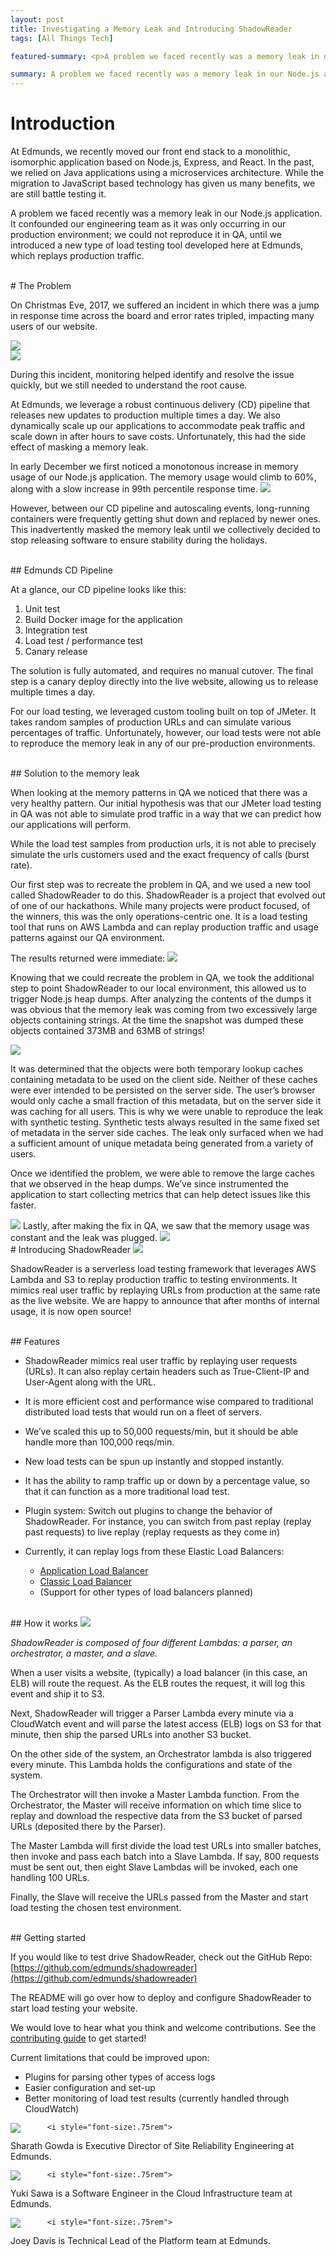 ```yaml
---
layout: post
title: Investigating a Memory Leak and Introducing ShadowReader
tags: [All Things Tech]

featured-summary: <p>A problem we faced recently was a memory leak in our Node.js application. It confounded our engineering team as it was only occurring in our production environment; we could not reproduce it in QA, until we introduced a new type of load testing tool developed here at Edmunds, which replays production traffic. We also go over how this new load testing tool, ShadowReader, works and why you would want to leverage it for your website.</p>

summary: A problem we faced recently was a memory leak in our Node.js application. It confounded our engineering team as it was only occurring in our production environment; we could not reproduce it in QA, until we introduced a new type of load testing tool developed here at Edmunds, which replays production traffic. We also go over how this new load testing tool, ShadowReader, works and why you would want to leverage it for your website.
---
```


# Introduction

At Edmunds, we recently moved our front end stack to a monolithic, isomorphic application based on Node.js, Express, and React. In the past, we relied on Java applications using a microservices architecture. While the migration to JavaScript based technology has given us many benefits, we are still battle testing it.

A problem we faced recently was a memory leak in our Node.js application. It confounded our engineering team as it was only occurring in our production environment; we could not reproduce it in QA, until we introduced a new type of load testing tool developed here at Edmunds, which replays production traffic.

<br>
# The Problem

On Christmas Eve, 2017, we suffered an incident in which there was a jump in response time across the board and error rates tripled, impacting many users of our website.

<img src="{{site.baseimagesurl}}/shadowreader/img1.png"  />
<br>
<img src="{{site.baseimagesurl}}/shadowreader/img2.png"  />

During this incident, monitoring helped identify and resolve the issue quickly, but we still needed to understand the root cause.

At Edmunds, we leverage a robust continuous delivery (CD) pipeline that releases new updates to production multiple times a day. We also dynamically scale up our applications to accommodate peak traffic and scale down in after hours to save costs. Unfortunately, this had the side effect of masking a memory leak.

In early December we first noticed a monotonous increase in memory usage of our Node.js application. The memory usage would climb to 60%, along with a slow increase in 99th percentile response time.
<img src="{{site.baseimagesurl}}/shadowreader/img3.png"  />

However, between our CD pipeline and autoscaling events, long-running containers were frequently getting shut down and replaced by newer ones. This inadvertently masked the memory leak until we collectively decided to stop releasing software to ensure stability during the holidays.

<br>
## Edmunds CD Pipeline

At a glance, our CD pipeline looks like this:

1. Unit test
2. Build Docker image for the application
3. Integration test
4. Load test / performance test
5. Canary release

The solution is fully automated, and requires no manual cutover. The final step is a canary deploy directly into the live website, allowing us to release multiple times a day.

For our load testing, we leveraged custom tooling built on top of JMeter. It takes random samples of production URLs and can simulate various percentages of traffic. Unfortunately, however, our load tests were not able to reproduce the memory leak in any of our pre-production environments.

<br>
## Solution to the memory leak

When looking at the memory patterns in QA we noticed that there was a very healthy pattern. Our initial hypothesis was that our JMeter load testing in QA was not able to simulate prod traffic in a way that we can predict how our applications will perform.

While the load test samples from production urls, it is not able to precisely simulate the urls customers used and the exact frequency of calls (burst rate).

Our first step was to recreate the problem in QA, and we used a new tool called ShadowReader to do this. ShadowReader is a project that evolved out of one of our hackathons. While many projects were product focused, of the winners, this was the only operations-centric one. It is a load testing tool that runs on AWS Lambda and can replay production traffic and usage patterns against our QA environment.

The results returned were immediate:
<img src="{{site.baseimagesurl}}/shadowreader/img4.png"  />

Knowing that we could recreate the problem in QA, we took the additional step to point ShadowReader to our local environment, this allowed us to trigger Node.js heap dumps. After analyzing the contents of the dumps it was obvious that the memory leak was coming from two excessively large objects containing strings. At the time the snapshot was dumped these objects contained 373MB and 63MB of strings!

<img src="{{site.baseimagesurl}}/shadowreader/img5.png"  />

It was determined that the objects were both temporary lookup caches containing metadata to be used on the client side. Neither of these caches were ever intended to be persisted on the server side. The user’s browser would only cache a small fraction of this metadata, but on the server side it was caching for all users. This is why we were unable to reproduce the leak with synthetic testing. Synthetic tests always resulted in the same fixed set of metadata in the server side caches. The leak only surfaced when we had a sufficient amount of unique metadata being generated from a variety of users.

Once we identified the problem, we were able to remove the large caches that we observed in the heap dumps. We’ve since instrumented the application to start collecting metrics that can help detect issues like this faster.

<img src="{{site.baseimagesurl}}/shadowreader/img6.png"  />
Lastly, after making the fix in QA, we saw that the memory usage was constant and the leak was plugged.

<img src="{{site.baseimagesurl}}/shadowreader/img7.png"  />

<br>
# Introducing ShadowReader

<img src="{{site.baseimagesurl}}/shadowreader/shadowreader-logo.png"  />

ShadowReader is a serverless load testing framework that leverages AWS Lambda and S3 to replay production traffic to testing environments. It mimics real user traffic by replaying URLs from production at the same rate as the live website. We are happy to announce that after months of internal usage, it is now open source!

<br>
## Features

- ShadowReader mimics real user traffic by replaying user requests (URLs). It can also replay certain headers such as True-Client-IP and User-Agent along with the URL.
- It is more efficient cost and performance wise compared to traditional distributed load tests that would run on a fleet of servers.
- We’ve scaled this up to 50,000 requests/min, but it should be able handle more than 100,000 reqs/min.
- New load tests can be spun up instantly and stopped instantly.
- It has the ability to ramp traffic up or down by a percentage value, so that it can function as a more traditional load test.

- Plugin system: Switch out plugins to change the behavior of ShadowReader. For instance, you can switch from past replay (replay past requests) to live replay (replay requests as they come in)
- Currently, it can replay logs from these Elastic Load Balancers:
  - [Application Load Balancer](https://docs.aws.amazon.com/elasticloadbalancing/latest/application/introduction.html)
  - [Classic Load Balancer](https://docs.aws.amazon.com/elasticloadbalancing/latest/classic/introduction.html)
  - (Support for other types of load balancers planned)

<br>
## How it works

<img src="{{site.baseimagesurl}}/shadowreader/how-it-works.png"  />

<i>ShadowReader is composed of four different Lambdas: a parser, an orchestrator, a master, and a slave.</i>

When a user visits a website, (typically) a load balancer (in this case, an ELB) will route the request. As the ELB routes the request, it will log this event and ship it to S3.

Next, ShadowReader will trigger a Parser Lambda every minute via a CloudWatch event and will parse the latest access (ELB) logs on S3 for that minute, then ship the parsed URLs into another S3 bucket.

On the other side of the system, an Orchestrator lambda is also triggered every minute. This Lambda holds the configurations and state of the system.

The Orchestrator will then invoke a Master Lambda function. From the Orchestrator, the Master will receive information on which time slice to replay and download the respective data from the S3 bucket of parsed URLs (deposited there by the Parser).

The Master Lambda will first divide the load test URLs into smaller batches, then invoke and pass each batch into a Slave Lambda. If say, 800 requests must be sent out, then eight Slave Lambdas will be invoked, each one handling 100 URLs.

Finally, the Slave will receive the URLs passed from the Master and start load testing the chosen test environment.

<br>
## Getting started

If you would like to test drive ShadowReader, check out the GitHub Repo: [https://github.com/edmunds/shadowreader](https://github.com/edmunds/shadowreader)

The README will go over how to deploy and configure ShadowReader to start load testing your website.

We would love to hear what you think and welcome contributions. See the [contributing guide](https://github.com/edmunds/shadowreader/blob/master/CONTRIBUTING.md) to get started!

Current limitations that could be improved upon:

- Plugins for parsing other types of access logs
- Easier configuration and set-up
- Better monitoring of load test results (currently handled through CloudWatch)

<p class="clearfix">
        <img src="{{site.baseimagesurl}}/edmunds-technology.png" style="float: left;margin-right: 1em;max-width:12em;max-height:15em;"/>

        <i style="font-size:.75rem">

Sharath Gowda is Executive Director of Site Reliability Engineering at Edmunds.

</i>

</p>
<p class="clearfix">
        <img src="{{site.baseimagesurl}}/yuki-sawa-bio-pic.jpg" style="float: left;margin-right: 1em;max-width:12em;max-height:15em;"/>

        <i style="font-size:.75rem">

Yuki Sawa is a Software Engineer in the Cloud Infrastructure team at Edmunds.
</i>

</p>
<p class="clearfix">
        <img src="{{site.baseimagesurl}}/edmunds-technology.png" style="float: left;margin-right: 1em;max-width:12em;max-height:15em;"/>

        <i style="font-size:.75rem">

Joey Davis is Technical Lead of the Platform team at Edmunds.
</i>

</p>
